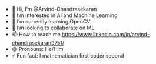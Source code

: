 - 👋 Hi, I’m @Arvind-Chandrasekaran
- 👀 I’m interested in AI and Machine Learning
- 🌱 I’m currently learning OpenCV
- 💞️ I’m looking to collaborate on ML
- 📫 How to reach me https://www.linkedin.com/in/arvind-chandrasekaran9751/
- 😄 Pronouns: He/Him
- ⚡ Fun fact: I mathematician first coder second

<!---
Softdev1579/Softdev1579 is a ✨ special ✨ repository because its `README.md` (this file) appears on your GitHub profile.
You can click the Preview link to take a look at your changes.
--->
